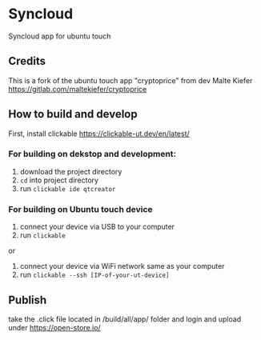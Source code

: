 # Syncloud

Syncloud app for ubuntu touch

## Credits

This is a fork of the ubuntu touch app "cryptoprice" from dev Malte Kiefer https://gitlab.com/maltekiefer/cryptoprice


## How to build and develop

First, install clickable https://clickable-ut.dev/en/latest/

### For building on dekstop and development:

1. download the project directory
2. ```cd``` into project directory
3. run ```clickable ide qtcreator```

### For building on Ubuntu touch device

1. connect your device via USB to your computer
2. run ```clickable```

or

1. connect your device via WiFi network same as your computer
2. run ```clickable --ssh [IP-of-your-ut-device]```

## Publish
take the .click file located in /build/all/app/ folder
and 
login and upload  under https://open-store.io/
